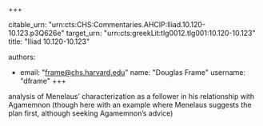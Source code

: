 +++


citable_urn: "urn:cts:CHS:Commentaries.AHCIP:Iliad.10.120-10.123.p3Q626e"
target_urn: "urn:cts:greekLit:tlg0012.tlg001:10.120-10.123"
title: "Iliad 10.120-10.123"

authors:
- email: "frame@chs.harvard.edu"
  name: "Douglas Frame"
  username: "dframe"
+++

<p>analysis of Menelaus’ characterization as a follower in his relationship with Agamemnon (though here with an example where Menelaus suggests the plan first, although seeking Agamemnon’s advice)</p>